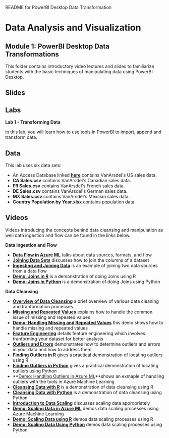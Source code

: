 README for PowerBI Desktop Data Transformation
# Data Analysis and Visualization
## Module 1: PowerBI Desktop Data Transformations

This folder contains introductory video lectures and slides to familiarize students with the basic techniques of manipulating data using PowerBI Desktop.

## Slides  


## Labs

**Lab 1 - Transforming Data** 

In this lab, you will learn how to use tools in PowerBI to import, append and transform data.

## Data

This lab uses six data sets:
- An Access Database linked **[here](https://github.com/MicrosoftLearning/Analyzing-Visualizing-Data-PowerBI/raw/master/Lab1/PowerBI%20AccessDB.zip)** contains VanArsdel's US sales data.
- **CA Sales.csv** contains VanArsdel's Canadian sales data.
- **FR Sales.csv** contains VanArsdel's French sales data.
- **DE Sales.csv** contains VanArsdel's German sales data.
- **MX Sales.csv** contains VanArsdel's Mexcian sales data.
- **Country Population by Year.xlsx** contains population data.
## Videos  

Videos introducing the concepts behind data cleansing and manipulation as well data ingestion and flow can be found in the links below. 

**Data Ingestion and Flow**

- **[Data Flow in Azure ML](https://youtu.be/6BMuyNFhmbE)** talks about data sources, formats, and flow
- **[Joining Data Sets](https://youtu.be/juLtsxbO34c)** discusses how to join the columns of a dataset
- **[Ingesting and Joining Data](https://youtu.be/8F14hY-pti8)** is an example of joining two data sources from a data flow
- **[Demo: Joins in R](https://youtu.be/irqCeaxnUS4)** is a demonstration of doing Joins using R
- **[Demo: Joins in Python](https://youtu.be/AzWOqRwW18s)** is a demonstration of doing Joins using Python


**Data Cleansing**

- **[Overview of Data Cleansing](https://youtu.be/L4SuMpv40yM)** a brief overview of various data cleaning and tranformation processes.
- **[Missing and Repeated Values](https://youtu.be/Io-K587gyIs)** explains how to handle the common issue of missing and repeated values
- **[Demo: Handling Missing and Repeated Values](https://youtu.be/05mGVZ7SkrE)** this demo shows how to handle missing and repeated values
- **[Feature Engineering](https://youtu.be/bLXzlPZvE3s)** details feature engineering which involves tranforming your dataset for better analysis
- **[Outliers and Errors](https://youtu.be/5uV1D7TYYWU)** demonstrates how to determine outliers and errors in your data and how to address them
- **[Finding Outliers in R](https://youtu.be/Wk4H5iVVoz4)** gives a practical demonstration of locating outliers using R
- **[Finding Outliers in Python](https://youtu.be/ObUrF3n1scE)** gives a practical demonstration of locating outliers using Python
- **[Demo: Handling Outliers in Azure ML](https://youtu.be/GttyTaqgXZ4)**shows an exmaple of handling outliers with the tools in Azure Machine Learning
- **[Cleansing Data with R](https://youtu.be/552Owy13JJ8)** is a demonstration of data cleansing using R
- **[Cleansing Data with Python](https://youtu.be/BOs6tcmwV3E)** is a demonstration of data cleansing using Python
- **[Introduction to Data Scaling](https://youtu.be/BvVfdcznCqY)** discusses scaling data appropriately
- **[Demo: Scaling Data in Azure ML](https://youtu.be/PtepPxBy1n0)** demos data scaling processes using Azure Machine Learning
- **[Demo: Scaling Data using R](https://youtu.be/yjexueW50h4)** demos data scaling processes using R
- **[Demo: Scaling Data Using Python](https://youtu.be/rw-y5_1tbRk)** demos data scaling processes using Python
